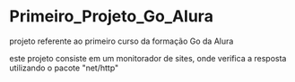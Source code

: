 # Primeiro_Projeto_Go_Alura
projeto referente ao primeiro curso da formação Go da Alura

este projeto consiste em um monitorador de sites, onde verifica a resposta utilizando o pacote "net/http"
